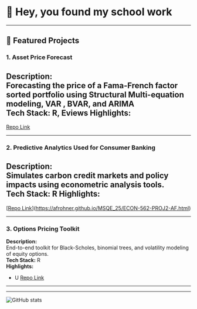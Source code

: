 # 👋 Hey, you found my school work
---

## 📂 Featured Projects

### 1. Asset Price Forecast
**Description:**  
Forecasting the price of a Fama-French factor sorted portfolio using Structural Multi-equation modeling, VAR , BVAR, and ARIMA  
**Tech Stack:** R, Eviews
**Highlights:**  
-  
[Repo Link](https://github.com/yourusername/FamaFrenchExplorer)

---

### 2. Predictive Analytics Used for Consumer Banking 
**Description:**  
Simulates carbon credit markets and policy impacts using econometric analysis tools.  
**Tech Stack:** R
**Highlights:**  
-  
[[Repo Link](https://github.com/yourusername/CarbonTradingSimulation)](https://afrohner.github.io/MSQE_25/ECON-562-PROJ2-AF.html)

---

### 3. Options Pricing Toolkit
**Description:**  
End-to-end toolkit for Black-Scholes, binomial trees, and volatility modeling of equity options.  
**Tech Stack:** R  
**Highlights:**  
- U 
[Repo Link](https://github.com/yourusername/OptionsPricingToolkit)

---



---

<!-- Optionally include GitHub Stats Badge or visitor counter -->
![GitHub stats](https://github-readme-stats.vercel.app/api?username=yourusername&show_icons=true&hide=prs)

